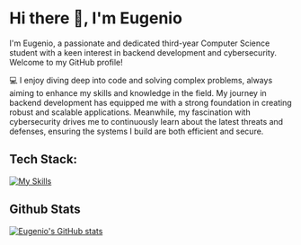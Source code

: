 # Hi there 👋, I'm Eugenio
I'm Eugenio, a passionate and dedicated third-year Computer Science student with a keen interest in backend development and cybersecurity. Welcome to my GitHub profile!

💻 I enjoy diving deep into code and solving complex problems, always aiming to enhance my skills and knowledge in the field. My journey in backend development has equipped me with a strong foundation in creating robust and scalable applications. Meanwhile, my fascination with cybersecurity drives me to continuously learn about the latest threats and defenses, ensuring the systems I build are both efficient and secure.

## Tech Stack:


[![My Skills](https://skillicons.dev/icons?i=azure,python,react,django,html,css,cs,cpp,js,postgres,&perline=3)](https://skillicons.dev)

## Github Stats
[![Eugenio's GitHub stats](https://github-readme-stats.vercel.app/api?username=Dilthryx)](https://github.com/Dilthryx/github-readme-stats)

